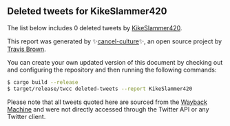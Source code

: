 ## Deleted tweets for ⁦‪KikeSlammer420

The list below includes 0 deleted tweets by
[⁦‪KikeSlammer420](https://twitter.com/⁦‪KikeSlammer420).



This report was generated by ✨[cancel-culture](https://github.com/travisbrown/cancel-culture)✨,
an open source project by [Travis Brown](https://twitter.com/travisbrown).

You can create your own updated version of this document by checking out and configuring the
repository and then running the following commands:

```bash
$ cargo build --release
$ target/release/twcc deleted-tweets --report ⁦‪KikeSlammer420
```

Please note that all tweets quoted here are sourced from the
[Wayback Machine](https://web.archive.org) and were not directly accessed through the Twitter API or
any Twitter client.

